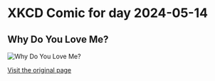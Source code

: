 
# XKCD Comic for day 2024-05-14

## Why Do You Love Me?

![Why Do You Love Me?](https://imgs.xkcd.com/comics/why_do_you_love_me.jpg "Opening dialogue by Scott")

[Visit the original page](https://xkcd.com/58/)
